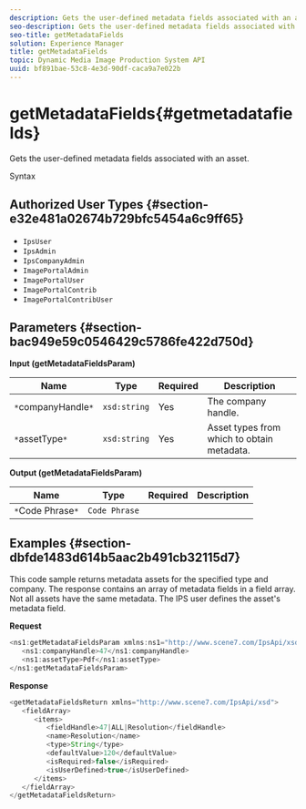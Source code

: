 ```yaml
---
description: Gets the user-defined metadata fields associated with an asset.
seo-description: Gets the user-defined metadata fields associated with an asset.
seo-title: getMetadataFields
solution: Experience Manager
title: getMetadataFields
topic: Dynamic Media Image Production System API
uuid: bf891bae-53c8-4e3d-90df-caca9a7e022b
---
```


# getMetadataFields{#getmetadatafields}

Gets the user-defined metadata fields associated with an asset.

 Syntax 

## Authorized User Types {#section-e32e481a02674b729bfc5454a6c9ff65}

* `IpsUser` 
* `IpsAdmin` 
* `IpsCompanyAdmin` 
* `ImagePortalAdmin` 
* `ImagePortalUser` 
* `ImagePortalContrib` 
* `ImagePortalContribUser`

## Parameters {#section-bac949e59c0546429c5786fe422d750d}

**Input (getMetadataFieldsParam)** 

|  Name  | Type  | Required  | Description  |
|---|---|---|---|
|  `*`companyHandle`*`  | `xsd:string`  | Yes  | The company handle.  |
|  `*`assetType`*`  | `xsd:string`  | Yes  | Asset types from which to obtain metadata.  |

**Output (getMetadataFieldsParam)** 

|  Name  | Type  | Required  | Description  |
|---|---|---|---|
|  `*`Code Phrase`*`  | `Code Phrase`  |  |  |

## Examples {#section-dbfde1483d614b5aac2b491cb32115d7}

This code sample returns metadata assets for the specified type and company. The response contains an array of metadata fields in a field array. Not all assets have the same metadata. The IPS user defines the asset's metadata field.

**Request** 

```java
<ns1:getMetadataFieldsParam xmlns:ns1="http://www.scene7.com/IpsApi/xsd">
   <ns1:companyHandle>47</ns1:companyHandle>
   <ns1:assetType>Pdf</ns1:assetType>
</ns1:getMetadataFieldsParam>
```

**Response** 

```java
<getMetadataFieldsReturn xmlns="http://www.scene7.com/IpsApi/xsd">
   <fieldArray>
      <items>
         <fieldHandle>47|ALL|Resolution</fieldHandle>
         <name>Resolution</name>
         <type>String</type>
         <defaultValue>120</defaultValue>
         <isRequired>false</isRequired>
         <isUserDefined>true</isUserDefined>
      </items>
   </fieldArray>
</getMetadataFieldsReturn>
```

